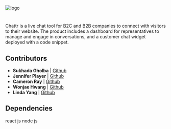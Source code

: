 ![logo](https://tbncdn.freelogodesign.org/cf170e4b-6edc-484b-9bca-ce1c01756b07.png?1552522558297)
#
Chattr is a live chat tool for B2C and B2B companies to connect with visitors to their website. The product includes a dashboard for representatives to manage and engage in conversations,  and a customer chat widget deployed with a code snippet.


## Contributors

- **Sukhada Gholba** | [Github](https://github.com/sukhadagholba)
- **Jennifer Player** | [Github](https://github.com/chainchompa)
- **Cameron Ray** | [Github](https://github.com/upsmancsr)
- **Wonjae Hwang** | [Github](https://github.com/verydecent)
- **Linda Yang** | [Github](https://github.com/lyang9)





## Dependencies

react js node js
